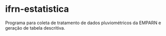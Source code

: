 # ifrn-estatistica
Programa para coleta de tratamento de dados pluviométricos da EMPARN e geração de tabela descritiva.

